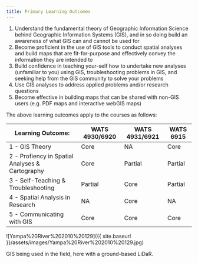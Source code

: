 ```yaml
---
title: Primary Learning Outcomes
---
```


1. Understand the fundamental theory of Geographic Information Science behind Geographic Information Systems (GIS), and in so doing build an awareness of what GIS can and cannot be used for
2. Become proficient in the use of GIS tools to conduct spatial analyses and build maps that are fit-for-purpose and effectively convey the information they are intended to
3. Build confidence in teaching your-self how to undertake new analyses (unfamiliar to you) using GIS, troubleshooting problems in GIS, and seeking help from the GIS community to solve your problems
4. Use GIS analyses to address applied problems and/or research questions
5. Become effective in building maps that can be shared with non-GIS users (e.g. PDF maps and interactive webGIS maps)

The above learning outcomes apply to the courses as follows:

| **Learning Outcome:**                    | **WATS 4930/6920** | **WATS 4931/6921** | **WATS 6915** |
| ---------------------------------------- | ------------------ | ------------------ | ------------- |
| 1 - GIS Theory                           | Core               | NA                 | Core          |
| 2 - Profiency in Spatial Analyses & Cartography | Core               | Partial            | Partial       |
| 3 - Self-Teaching & Troubleshooting      | Partial            | Core               | Partial       |
| 4 - Spatial Analysis in Research         | NA                 | Core               | NA            |
| 5 - Communicating with GIS               | Core               | Core               | Core          |

![Yampa%20River%202010%20129]({{ site.baseurl }}/assets/images/Yampa%20River%202010%20129.jpg)

GIS being used in the field, here with a ground-based LiDaR. 